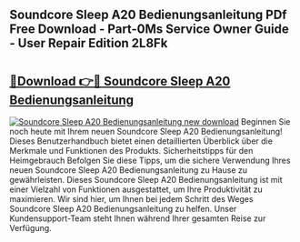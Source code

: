 ## Soundcore Sleep A20 Bedienungsanleitung PDf Free Download - Part-0Ms Service Owner Guide - User Repair Edition 2L8Fk

# <h2><a href="http://df4buz.blite.top/?on=Soundcore+Sleep+A20+Bedienungsanleitung">🔗Download 👉🔴 Soundcore Sleep A20 Bedienungsanleitung</a></h2>

[![Soundcore Sleep A20 Bedienungsanleitung new download](https://i.imgur.com/lujVjoI.png)](http://df4buz.blite.top/?on=Soundcore+Sleep+A20+Bedienungsanleitung)
Beginnen Sie noch heute mit Ihrem neuen Soundcore Sleep A20 Bedienungsanleitung! Dieses Benutzerhandbuch bietet einen detaillierten Überblick über die Merkmale und Funktionen des Produkts. Sicherheitstipps für den Heimgebrauch Befolgen Sie diese Tipps, um die sichere Verwendung Ihres neuen Soundcore Sleep A20 Bedienungsanleitung zu Hause zu gewährleisten. Dieses Soundcore Sleep A20 Bedienungsanleitung ist mit einer Vielzahl von Funktionen ausgestattet, um Ihre Produktivität zu maximieren. Wir sind hier, um Ihnen bei jedem Schritt des Weges Soundcore Sleep A20 Bedienungsanleitung zu helfen. Unser Kundensupport-Team steht Ihnen während Ihrer gesamten Reise zur Verfügung.
